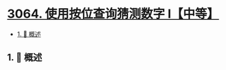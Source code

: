 # [3064. 使用按位查询猜测数字 I【中等】](https://github.com/Tdahuyou/TNotes.leetcode/tree/main/notes/3064.%20%E4%BD%BF%E7%94%A8%E6%8C%89%E4%BD%8D%E6%9F%A5%E8%AF%A2%E7%8C%9C%E6%B5%8B%E6%95%B0%E5%AD%97%20I%E3%80%90%E4%B8%AD%E7%AD%89%E3%80%91)

<!-- region:toc -->

- [1. 📝 概述](#1--概述)

<!-- endregion:toc -->

## 1. 📝 概述
